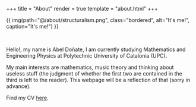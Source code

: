 +++
title = "About"
render = true
template = "about.html"
+++

{{ img(path="@/about/structuralism.png", class="bordered", alt="It's me!", caption="It's me!") }}

&nbsp;

Hello!, my name is Abel Doñate, I am currently studying Mathematics and Engineering Physics at Polytechnic University of Catalonia (UPC).

My main interests are mathematics, music theory and thinking about useless stuff (the judgment of whether the first two are contained in the third is left to the reader). This webpage will be a reflection of that (sorry in advance).

Find my CV <a href="CV.pdf" target="blank">here</a>.
